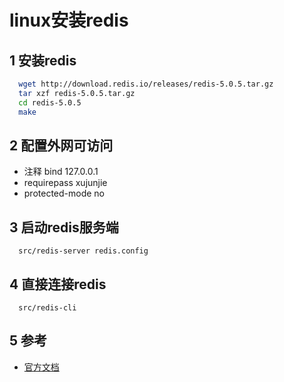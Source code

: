# linux安装redis

## 1 安装redis
```bash
  wget http://download.redis.io/releases/redis-5.0.5.tar.gz
  tar xzf redis-5.0.5.tar.gz
  cd redis-5.0.5
  make
```
## 2 配置外网可访问

* 注释 bind 127.0.0.1
* requirepass xujunjie
* protected-mode no

## 3 启动redis服务端

```bas
  src/redis-server redis.config
```

## 4 直接连接redis

```bas
  src/redis-cli
```

## 5 参考
* [官方文档](http://www.redis.cn/download.html)